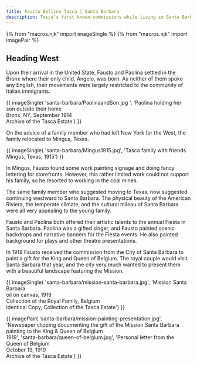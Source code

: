 ```yaml
---
title: Fausto Bellino Tasca | Santa Barbara
description: Tasca’s first known commissions while living in Santa Barbara were the design and execution of interior decorative work for several estate homes in Montecito.
---
```

{% from "macros.njk" import imageSingle %}
{% from "macros.njk" import imagePair %}

## Heading West

Upon their arrival in the United State, Fausto and Paolina settled in the Bronx where their only child, Angelo, was born. As neither of them spoke any English, their movements were largely restricted to the community of Italian immigrants.

{{ imageSingle(
'santa-barbara/PaolinaandSon.jpg ',
'Paolina holding her son outside their home<br>Bronx, NY, September 1914<br>Archive of the Tasca Estate')
}}

On the advice of a family member who had left New York for the West, the family relocated to Mingus, Texas.

{{ imageSingle(
'santa-barbara/Mingus1915.jpg',
'Tasca family with friends<br>Mingus, Texas, 1915')
}}

In Mingus, Fausto found some work painting signage and doing fancy lettering for storefronts. However, this rather limited work could not support his family, so he resorted to working in the coal mines.

The same family member who suggested moving to Texas, now suggested continuing westward to Santa Barbara. The physical beauty of the American Riviera, the temperate climate, and the cultural mileau of Santa Barbara were all very appealing to the young family.

Fausto and Paolina both offered their artistic talents to the annual Fiesta in Santa Barbara. Paolina was a gifted singer, and Fausto painted scenic backdrops and narrative banners for the Fiesta events. He also painted background for plays and other theatre presentations.

In 1919 Fausto received the commission from the City of Santa Barbara to paint a gift for the King and Queen of Belgium. The royal couple would visit Santa Barbara that year, and the city very much wanted to present them with a beautiful landscape featuring the Mission.

{{ imageSingle(
'santa-barbara/mission-santa-barbara.jpg',
'Mission Santa Barbara<br>oil on canvas, 1919<br>Collection of the Royal Family, Belgium<br>Identical Copy, Collection of the Tasca Estate')
}}

{{ imagePair(
'santa-barbara/mission-painting-presentation.jpg',
'Newspaper clipping documenting the gift of the Mission Santa Barbara painting to the King & Queen of Belgium<br>1919',
'santa-barbara/queen-of-belgium.jpg',
'Personal letter from the Queen of Belgium<br>October 19, 1919<br>Archive of the Tasca Estate')
}}

